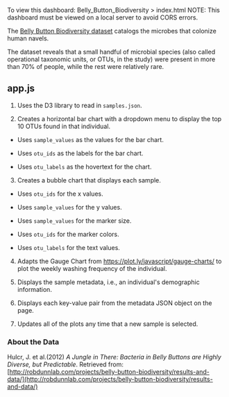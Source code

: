 To view this dashboard: Belly_Button_Biodiversity > index.html
NOTE: This dashboard must be viewed on a local server to avoid CORS errors.

The [Belly Button Biodiversity dataset](http://robdunnlab.com/projects/belly-button-biodiversity/) catalogs the microbes that colonize human navels.

The dataset reveals that a small handful of microbial species (also called operational taxonomic units, or OTUs, in the study) were present in more than 70% of people, while the rest were relatively rare.

## app.js

1. Uses the D3 library to read in `samples.json`.

2. Creates a horizontal bar chart with a dropdown menu to display the top 10 OTUs found in that individual.

* Uses `sample_values` as the values for the bar chart.

* Uses `otu_ids` as the labels for the bar chart.

* Uses `otu_labels` as the hovertext for the chart.

3. Creates a bubble chart that displays each sample.

* Uses `otu_ids` for the x values.

* Uses `sample_values` for the y values.

* Uses `sample_values` for the marker size.

* Uses `otu_ids` for the marker colors.

* Uses `otu_labels` for the text values.

4. Adapts the Gauge Chart from <https://plot.ly/javascript/gauge-charts/> to plot the weekly washing frequency of the individual.

5. Displays the sample metadata, i.e., an individual's demographic information.

6. Displays each key-value pair from the metadata JSON object on the page.

7. Updates all of the plots any time that a new sample is selected.


### About the Data

Hulcr, J. et al.(2012) _A Jungle in There: Bacteria in Belly Buttons are Highly Diverse, but Predictable_. Retrieved from: [http://robdunnlab.com/projects/belly-button-biodiversity/results-and-data/](http://robdunnlab.com/projects/belly-button-biodiversity/results-and-data/)



